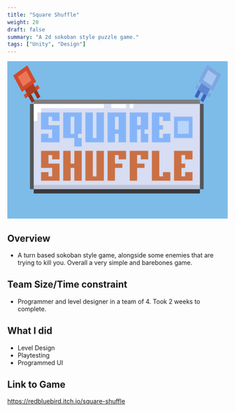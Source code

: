 ```yaml
---
title: "Square Shuffle"
weight: 20
draft: false
summary: "A 2d sokoban style puzzle game."
tags: ["Unity", "Design"]
---
```

<p><img src="featured.png" width="640" height = "360"></p>

## Overview
- A turn based sokoban style game, alongside some enemies that are trying to kill you. Overall a very simple and barebones game.

## Team Size/Time constraint
- Programmer and level designer in a team of 4. Took 2 weeks to complete.

## What I did
- Level Design
- Playtesting
- Programmed UI

## Link to Game

https://redbluebird.itch.io/square-shuffle
